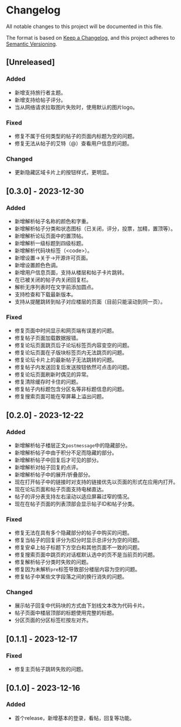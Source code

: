 # Changelog

All notable changes to this project will be documented in this file.

The format is based on [Keep a Changelog](https://keepachangelog.com/en/1.0.0/), and this project adheres to [Semantic Versioning](https://semver.org/spec/v2.0.0.html).

## [Unreleased]

### Added

- 新增支持旅行者主题。
- 新增支持给帖子评分。
- 当从网络请求拉取图片失败时，使用默认的图片logo。

### Fixed

- 修复不属于任何类型的帖子的页面内标题为空的问题。
- 修复无法从帖子的艾特（@）查看用户信息的问题。

### Changed

- 更新隐藏区域卡片上的按钮样式，更明显。

## [0.3.0] - 2023-12-30

### Added

- 新增解析帖子名称的颜色和字重。
- 新增解析帖子分类和状态图标（已关闭，评分，投票，加精，置顶等）。
- 新增解析论坛页面中的置顶帖。
- 新增解析一级标题到四级标题。
- 新增解析代码块标签（\<code\>）。
- 新增设置->关于->开源许可页面。
- 新增设置颜色色调。
- 新增用户信息页面，支持从楼层和帖子卡片跳转。
- 在已被关闭的帖子内关闭回复栏。
- 解析无序列表时在文字前添加圆点。
- 支持检查和下载最新版本。
- 支持从提醒跳转到帖子对应楼层的页面（目前只能滚动到同一页）。

### Fixed

- 修复页面中时间显示和网页端有误差的问题。
- 修复帖子页面加载数据报错。
- 修复论坛页面跳页后子论坛标签页内容变空的问题。
- 修复论坛页面在子版块标签页内无法跳页的问题。
- 修复论坛卡片上的最新帖子无法跳转的问题。
- 修复帖子内发送回复后发送按钮依然可点击的问题。
- 修复论坛页面刷新时偶见的异常。
- 修复清除缓存时卡住的问题。
- 修复帖子内标题包含分区名等非标题信息的问题。
- 修复搜索页面可能在窄屏幕上溢出问题。

## [0.2.0] - 2023-12-22

### Added

- 新增解析帖子楼层正文`postmessage`中的隐藏部分。
- 新增解析帖子中由于积分不足而隐藏的部分。
- 新增解析帖子中回复后才可见的部分。
- 新增解析对帖子回复的点评。
- 新增解析帖子中的展开/折叠部分。
- 现在打开帖子中的链接时对支持的链接优先以页面的形式在应用内打开。
- 现在论坛页面和帖子页面支持电梯直达。
- 帖子的评分表支持左右滚动以适应屏幕过窄的情况。
- 现在在帖子页面的列表顶部会显示帖子ID和帖子分类。

### Fixed

- 修复无法在具有多个隐藏部分的帖子中购买的问题。
- 修复当帖子的回复评分为扣分时显示总评分为空的问题。
- 修复安卓上帖子标题下方空白和其他页面不一致的问题。
- 修复搜索页面中跳页的对话框默认选中的页不是当前页的问题。
- 修复解析帖子分类时失败的问题。
- 修复因为未解析`pre`标签导致部分楼层内容为空的问题。
- 修复帖子中某些文字段落之间的换行消失的问题。

### Changed

- 展示帖子回复中代码块的方式由下划线文本改为代码卡片。
- 帖子页面中楼层顶部的标题使用完整的标题。
- 分区页面的分区标签栏按左对齐。

## [0.1.1] - 2023-12-17

### Fixed

- 修复主页帖子跳转失败的问题。

## [0.1.0] - 2023-12-16

### Added

- 首个release，新增基本的登录，看帖，回复等功能。

